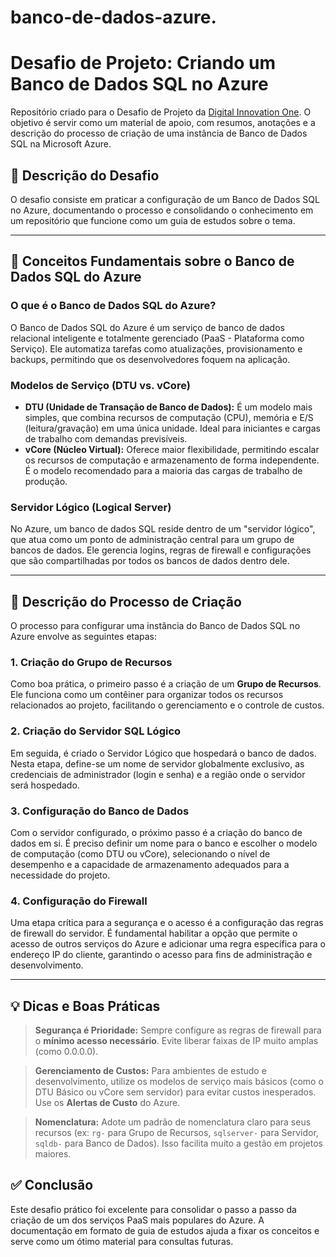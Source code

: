 # banco-de-dados-azure.
# Desafio de Projeto: Criando um Banco de Dados SQL no Azure

Repositório criado para o Desafio de Projeto da [Digital Innovation One](https://dio.me). O objetivo é servir como um material de apoio, com resumos, anotações e a descrição do processo de criação de uma instância de Banco de Dados SQL na Microsoft Azure.

## 📝 Descrição do Desafio

O desafio consiste em praticar a configuração de um Banco de Dados SQL no Azure, documentando o processo e consolidando o conhecimento em um repositório que funcione como um guia de estudos sobre o tema.

---

## 🧠 Conceitos Fundamentais sobre o Banco de Dados SQL do Azure

### O que é o Banco de Dados SQL do Azure?
O Banco de Dados SQL do Azure é um serviço de banco de dados relacional inteligente e totalmente gerenciado (PaaS - Plataforma como Serviço). Ele automatiza tarefas como atualizações, provisionamento e backups, permitindo que os desenvolvedores foquem na aplicação.

### Modelos de Serviço (DTU vs. vCore)
-   **DTU (Unidade de Transação de Banco de Dados):** É um modelo mais simples, que combina recursos de computação (CPU), memória e E/S (leitura/gravação) em uma única unidade. Ideal para iniciantes e cargas de trabalho com demandas previsíveis.
-   **vCore (Núcleo Virtual):** Oferece maior flexibilidade, permitindo escalar os recursos de computação e armazenamento de forma independente. É o modelo recomendado para a maioria das cargas de trabalho de produção.

### Servidor Lógico (Logical Server)
No Azure, um banco de dados SQL reside dentro de um "servidor lógico", que atua como um ponto de administração central para um grupo de bancos de dados. Ele gerencia logins, regras de firewall e configurações que são compartilhadas por todos os bancos de dados dentro dele.

---

## 📄 Descrição do Processo de Criação

O processo para configurar uma instância do Banco de Dados SQL no Azure envolve as seguintes etapas:

### 1. Criação do Grupo de Recursos
Como boa prática, o primeiro passo é a criação de um **Grupo de Recursos**. Ele funciona como um contêiner para organizar todos os recursos relacionados ao projeto, facilitando o gerenciamento e o controle de custos.

### 2. Criação do Servidor SQL Lógico
Em seguida, é criado o Servidor Lógico que hospedará o banco de dados. Nesta etapa, define-se um nome de servidor globalmente exclusivo, as credenciais de administrador (login e senha) e a região onde o servidor será hospedado.

### 3. Configuração do Banco de Dados
Com o servidor configurado, o próximo passo é a criação do banco de dados em si. É preciso definir um nome para o banco e escolher o modelo de computação (como DTU ou vCore), selecionando o nível de desempenho e a capacidade de armazenamento adequados para a necessidade do projeto.

### 4. Configuração do Firewall
Uma etapa crítica para a segurança e o acesso é a configuração das regras de firewall do servidor. É fundamental habilitar a opção que permite o acesso de outros serviços do Azure e adicionar uma regra específica para o endereço IP do cliente, garantindo o acesso para fins de administração e desenvolvimento.

---

## 💡 Dicas e Boas Práticas

> **Segurança é Prioridade:** Sempre configure as regras de firewall para o **mínimo acesso necessário**. Evite liberar faixas de IP muito amplas (como 0.0.0.0).

> **Gerenciamento de Custos:** Para ambientes de estudo e desenvolvimento, utilize os modelos de serviço mais básicos (como o DTU Básico ou vCore sem servidor) para evitar custos inesperados. Use os **Alertas de Custo** do Azure.

> **Nomenclatura:** Adote um padrão de nomenclatura claro para seus recursos (ex: `rg-` para Grupo de Recursos, `sqlserver-` para Servidor, `sqldb-` para Banco de Dados). Isso facilita muito a gestão em projetos maiores.

## ✅ Conclusão

Este desafio prático foi excelente para consolidar o passo a passo da criação de um dos serviços PaaS mais populares do Azure. A documentação em formato de guia de estudos ajuda a fixar os conceitos e serve como um ótimo material para consultas futuras.
